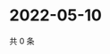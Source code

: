 # 2022-05-10

共 0 条

<!-- BEGIN WEIBO -->
<!-- 最后更新时间 Tue May 10 2022 18:14:41 GMT+0800 (China Standard Time) -->

<!-- END WEIBO -->
